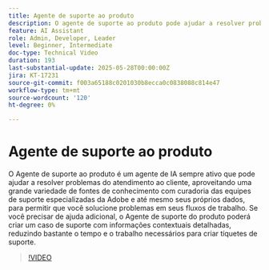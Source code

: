 ```yaml
---
title: Agente de suporte ao produto
description: O agente de suporte ao produto pode ajudar a resolver problemas aproveitando uma ampla variedade de fontes de conhecimento preparadas pelas equipes de suporte especializadas da Adobe e até mesmo seus próprios dados. Se você precisar de ajuda adicional, o Agente de suporte do produto poderá criar um caso de suporte com informações contextuais detalhadas.
feature: AI Assistant
role: Admin, Developer, Leader
level: Beginner, Intermediate
doc-type: Technical Video
duration: 193
last-substantial-update: 2025-05-28T00:00:00Z
jira: KT-17231
source-git-commit: f003a65188c0201030b8ecca0c0838088c814e47
workflow-type: tm+mt
source-wordcount: '120'
ht-degree: 0%

---
```



# Agente de suporte ao produto

O Agente de suporte ao produto é um agente de IA sempre ativo que pode ajudar a resolver problemas do atendimento ao cliente, aproveitando uma grande variedade de fontes de conhecimento com curadoria das equipes de suporte especializadas da Adobe e até mesmo seus próprios dados, para permitir que você solucione problemas em seus fluxos de trabalho. Se você precisar de ajuda adicional, o Agente de suporte do produto poderá criar um caso de suporte com informações contextuais detalhadas, reduzindo bastante o tempo e o trabalho necessários para criar tíquetes de suporte.

>[!VIDEO](https://video.tv.adobe.com/v/3443183/?learn=on&enablevpops)
